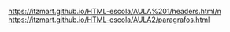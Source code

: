 https://itzmart.github.io/HTML-escola/AULA%201/headers.html/n
https://itzmart.github.io/HTML-escola/AULA2/paragrafos.html
